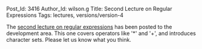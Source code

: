 Post_Id: 3416
Author_Id: wilson.g
Title: Second Lecture on Regular Expressions
Tags: lectures, versions/version-4

<p>The <a href="/4_0/regexp/operators.html">second lecture on regular expressions</a> has been posted to the development area.  This one covers operators like '*' and '+', and introduces character sets.  Please let us know what you think.</p>

